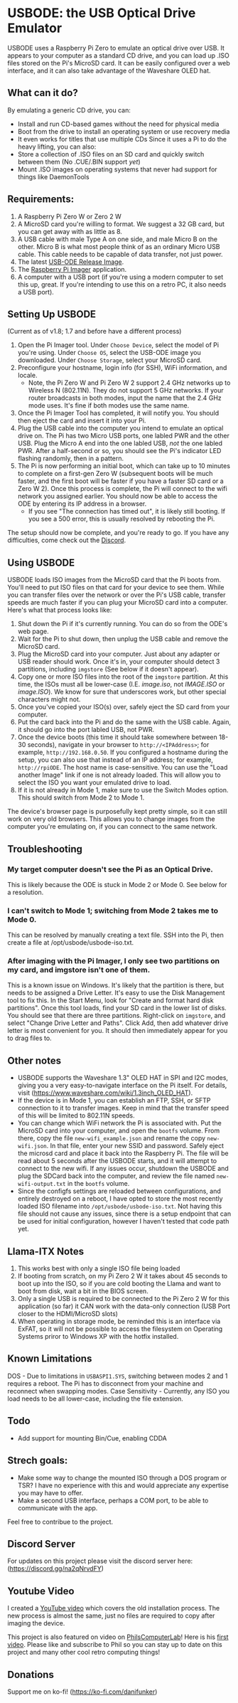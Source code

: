 # USBODE: the USB Optical Drive Emulator
USBODE uses a Raspberry Pi Zero to emulate an optical drive over USB. It appears to your computer as a standard CD drive, and you can load up .ISO files stored on the Pi's MicroSD card. It can be easily configured over a web interface, and it can also take advantage of the Waveshare OLED hat.

## What can it do?
By emulating a generic CD drive, you can:
- Install and run CD-based games without the need for physical media
- Boot from the drive to install an operating system or use recovery media
- It even works for titles that use multiple CDs
Since it uses a Pi to do the heavy lifting, you can also:
- Store a collection of .ISO files on an SD card and quickly switch between them (No .CUE/.BIN support _yet_)
- Mount .ISO images on operating systems that never had support for things like DaemonTools

## Requirements:
1. A Raspberry Pi Zero W or Zero 2 W
2. A MicroSD card you're willing to format. We suggest a 32 GB card, but you can get away with as little as 8.
3. A USB cable with male Type A on one side, and male Micro B on the other. Micro B is what most people think of as an ordinary Micro USB cable. This cable needs to be capable of data transfer, not just power.
4. The latest [USB-ODE Release Image](https://github.com/danifunker/usbode/releases).
5. The [Raspberry Pi Imager](https://www.raspberrypi.com/software/) application.
6. A computer with a USB port (if you're using a modern computer to set this up, great. If you're intending to use this on a retro PC, it also needs a USB port).

## Setting Up USBODE
(Current as of v1.8; 1.7 and before have a different process)
1. Open the Pi Imager tool. Under `Choose Device`, select the model of Pi you're using. Under `Choose OS`, select the USB-ODE image you downloaded. Under `Choose Storage`, select your MicroSD card.
2. Preconfigure your hostname, login info (for SSH), WiFi information, and locale.
   - Note, the Pi Zero W and Pi Zero W 2 support 2.4 GHz networks up to Wireless N (802.11N). They do not support 5 GHz networks. If your router broadcasts in both modes, input the name that the 2.4 GHz mode uses. It's fine if both modes use the same name.
2. Once the Pi Imager Tool has completed, it will notify you. You should then eject the card and insert it into your Pi.
3. Plug the USB cable into the computer you intend to emulate an optical drive on. The Pi has two Micro USB ports, one labled PWR and the other USB. Plug the Micro A end into the one labled USB, _not_ the one labled PWR. After a half-second or so, you should see the Pi's indicator LED flashing randomly, then in a pattern.
4. The Pi is now performing an initial boot, which can take up to 10 minutes to complete on a first-gen Zero W (subsequent boots will be much faster, and the first boot will be faster if you have a faster SD card or a Zero W 2). Once this process is complete, the Pi will connect to the wifi network you assigned earlier. You should now be able to access the ODE by entering its IP address in a browser.
   - If you see "The connection has timed out", it is likely still booting. If you see a 500 error, this is usually resolved by rebooting the Pi.

The setup should now be complete, and you're ready to go. If you have any difficulties, come check out the [Discord](https://discord.gg/na2qNrvdFY).

## Using USBODE
USBODE loads ISO images from the MicroSD card that the Pi boots from. You'll need to put ISO files on that card for your device to see them. While you can transfer files over the network or over the Pi's USB cable, transfer speeds are much faster if you can plug your MicroSD card into a computer. Here's what that process looks like:

1. Shut down the Pi if it's currently running. You can do so from the ODE's web page.
2. Wait for the Pi to shut down, then unplug the USB cable and remove the MicroSD card.
3. Plug the MicroSD card into your computer. Just about any adapter or USB reader should work. Once it's in, your computer should detect 3 partitions, including `imgstore` (See below if it doesn't appear).
4. Copy one or more ISO files into the root of the `imgstore` partition. At this time, the ISOs must all be lower-case (I.E. _image.iso_, not _IMAGE.ISO_ or _image.ISO_). We know for sure that underscores work, but other special characters might not.
5. Once you've copied your ISO(s) over, safely eject the SD card from your computer.
6. Put the card back into the Pi and do the same with the USB cable. Again, it should go into the port labled USB, not PWR.
7. Once the device boots (this time it should take somewhere between 18-30 seconds), navigate in your browser to `http://<IPAddress>`; for example, `http://192.168.0.50`. If you configured a hostname during the setup, you can also use that instead of an IP address; for example, `http://rpiODE`. The host name is case-sensitive. You can use the "Load another Image" link if one is not already loaded. This will allow you to select the ISO you want your emulated drive to load.
8. If it is not already in Mode 1, make sure to use the Switch Modes option. This should switch from Mode 2 to Mode 1.

The device's browser page is purposefully kept pretty simple, so it can still work on very old browsers. This allows you to change images from the computer you're emulating on, if you can connect to the same network.

## Troubleshooting

### My target computer doesn't see the Pi as an Optical Drive.
This is likely because the ODE is stuck in Mode 2 or Mode 0. See below for a resolution.

### I can't switch to Mode 1; switching from Mode 2 takes me to Mode 0.
This can be resolved by manually creating a text file. SSH into the Pi, then create a file at /opt/usbode/usbode-iso.txt.

### After imaging with the Pi Imager, I only see two partitions on my card, and imgstore isn't one of them.
This is a known issue on Windows. It's likely that the partition is there, but needs to be assigned a Drive Letter. It's easy to use the Disk Management tool to fix this. In the Start Menu, look for "Create and format hard disk partitions". Once this tool loads, find your SD card in the lower list of disks. You should see that there are three partitions. Right-click on `imgstore`, and select "Change Drive Letter and Paths". Click Add, then add whatever drive letter is most convenient for you. It should then immediately appear for you to drag files to.

## Other notes
- USBODE supports the Waveshare 1.3" OLED HAT in SPI and I2C modes, giving you a very easy-to-navigate interface on the Pi itself. For details, visit (https://www.waveshare.com/wiki/1.3inch_OLED_HAT).
- If the device is in Mode 1, you can establish an FTP, SSH, or SFTP connection to it to transfer images. Keep in mind that the transfer speed of this will be limited to 802.11N speeds.
- You can change which WiFi network the Pi is associated with. Put the MicroSD card into your computer, and open the `bootfs` volume. From there, copy the file `new-wifi_example.json` and rename the copy `new-wifi.json`. In that file, enter your new SSID and password. Safely eject the microsd card and place it back into the Raspberry Pi. The file will be read about 5 seconds after the USBODE starts, and it will attempt to connect to the new wifi. If any issues occur, shutdown the USBODE and plug the SDCard back into the computer, and review the file named `new-wifi-output.txt` in the `bootfs` volume.
- Since the configfs settings are reloaded between configurations, and entirely destroyed on a reboot, I have opted to store the most recently loaded ISO filename into `/opt/usbode/usbode-iso.txt`. Not having this file should not cause any issues, since there is a setup endpoint that can be used for initial configuration, however I haven't tested that code path yet.

## Llama-ITX Notes
1. This works best with only a single ISO file being loaded
2. If booting from scratch, on my Pi Zero 2 W it takes about 45 seconds to boot up into the ISO, so if you are cold booting the Llama and want to boot from disk, wait a bit in the BIOS screen. 
3. Only a single USB is required to be connected to the Pi Zero 2 W for this application (so far) it CAN work with the data-only connection (USB Port closer to the HDMI/MicroSD slots)
4. When operating in storage mode, be reminded this is an interface via ExFAT, so it will not be possible to access the filesystem on Operating Systems priror to Windows XP with the hotfix installed.

## Known Limitations
DOS - Due to limitations in `USBASPI1.SYS`, switching between modes 2 and 1 requires a reboot. The Pi has to disconnect from your machine and reconnect when swapping modes. 
Case Sensitivity - Currently, any ISO you load needs to be all lower-case, including the file extension.

## Todo
- Add support for mounting Bin/Cue, enabling CDDA

## Strech goals:
- Make some way to change the mounted ISO through a DOS program or TSR? I have no experience with this and would appreciate any expertise you may have to offer.
- Make a second USB interface, perhaps a COM port, to be able to communicate with the app.

Feel free to contribue to the project.

## Discord Server
For updates on this project please visit the discord server here: (https://discord.gg/na2qNrvdFY)

## Youtube Video
I created a [YouTube video](https://www.youtube.com/watch?v=o7qsI4J0sys) which covers the old installation process. The new process is almost the same, just no files are required to copy after imaging the device.

This project is also featured on video on [PhilsComputerLab](https://www.youtube.com/channel/UCj9IJ2QvygoBJKSOnUgXIRA)!
Here is his [first video](https://www.youtube.com/watch?v=Is3ULD0ZXnI).
Please like and subscribe to Phil so you can stay up to date on this project and many other cool retro computing things!

## Donations
Support me on ko-fi!
(https://ko-fi.com/danifunker)
